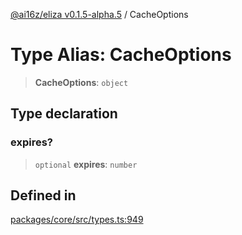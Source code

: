 [@ai16z/eliza v0.1.5-alpha.5](../index.md) / CacheOptions

# Type Alias: CacheOptions

> **CacheOptions**: `object`

## Type declaration

### expires?

> `optional` **expires**: `number`

## Defined in

[packages/core/src/types.ts:949](https://github.com/ai16z/eliza/blob/main/packages/core/src/types.ts#L949)
